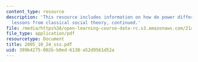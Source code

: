 ```yaml
---
content_type: resource
description: 'This resource includes information on how do power differentials arise:
  lessons from classical social theory, continued.'
file: /media/https%3A/open-learning-course-data-rc.s3.amazonaws.com/21a-245j-power-interpersonal-organizational-and-global-dimensions-fall-2005/399b4275002bb0ed6138a52d9561d52a_2005_10_24_sss.pdf
file_type: application/pdf
resourcetype: Document
title: 2005_10_24_sss.pdf
uid: 399b4275-002b-b0ed-6138-a52d9561d52a
---
```

